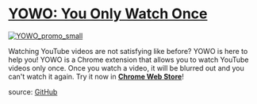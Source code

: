 # [YOWO: You Only Watch Once](/misc/yowo)
[![YOWO_promo_small](https://lh3.googleusercontent.com/9RRWAfEnlkM1F1nqbEDwX7HcL0FPjWR7msdfsAdDqpbXW7LsNEu1ns6StGBPNI7Lyz1H1tNz7H-chOrb7tAt52prgA=s275-w275-h175)](https://chromewebstore.google.com/detail/you-only-watch-once-yowo/licbbogphmmjlffefkigjenihlogehgc)

Watching YouTube videos are not satisfying like before? YOWO is here to help you! YOWO is a Chrome extension that allows you to watch YouTube videos only once. Once you watch a video, it will be blurred out and you can't watch it again. Try it now in [**Chrome Web Store**](https://chromewebstore.google.com/detail/you-only-watch-once-yowo/licbbogphmmjlffefkigjenihlogehgc)!

source: [GitHub](https://github.com/YangSeungWon/you-only-watch-once)
